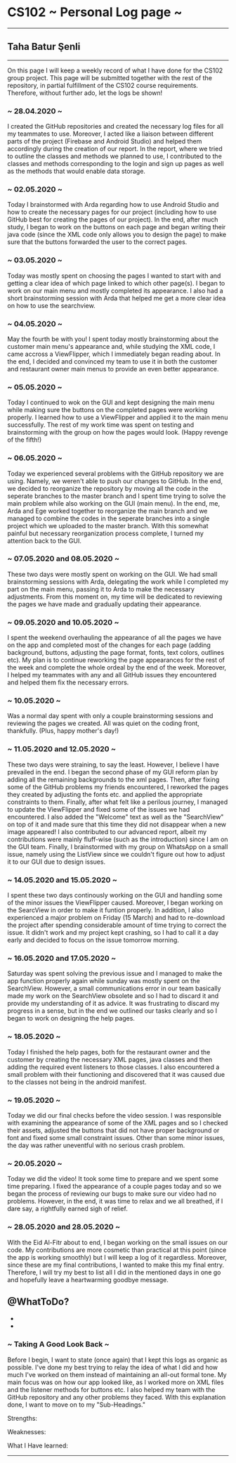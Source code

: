 # CS102 ~ Personal Log page ~
****
## Taha Batur Şenli
****

On this page I will keep a weekly record of what I have done for the CS102 group project. This page will be submitted together with the rest of the repository, in partial fulfillment of the CS102 course requirements. Therefore, without further ado, let the logs be shown!

### ~ 28.04.2020 ~
I created the GitHub repositories and created the necessary log files for all my teammates to use. Moreover, I acted like a liaison between different parts of the project (Firebase and Android Studio) and helped them accordingly during the creation of our report. In the report, where we tried to outline the classes and methods we planned to use, I contributed to the classes and methods corresponding to the login and sign up pages as well as the methods that would enable data storage.

### ~ 02.05.2020 ~
Today I brainstormed with Arda regarding how to use Android Studio and how to create the necessary pages for our project (including how to use GitHub best for creating the pages of our project). In the end, after much study, I began to work on the buttons on each page and began writing their java code (since the XML code only allows you to design the page) to make sure that the buttons forwarded the user to the correct pages. 

### ~ 03.05.2020 ~
Today was mostly spent on choosing the pages I wanted to start with and getting a clear idea of which page linked to which other page(s). I began to work on our main menu and mostly completed its appearance. I also had a short brainstorming session with Arda that helped me get a more clear idea on how to use the searchview.

### ~ 04.05.2020 ~
May the fourth be with you! I spent today mostly brainstorming about the customer main menu's appearance and, while studying the XML code, I came accross a ViewFlipper, which I immediately began reading about. In the end, I decided and convinced my team to use it in both the customer and restaurant owner main menus to provide an even better appearance.

### ~ 05.05.2020 ~
Today I continued to wok on the GUI and kept designing the main menu while making sure the buttons on the completed pages were working properly. I learned how to use a ViewFlipper and applied it to the main menu successfully. The rest of my work time was spent on testing and brainstorming with the group on how the pages would look. (Happy revenge of the fifth!)

### ~ 06.05.2020 ~
Today we experienced several problems with the GitHub repository we are using. Namely, we weren't able to push our changes to GitHub. In the end, we decided to reorganize the repository by moving all the code in the seperate branches to the master branch and I spent time trying to solve the main problem while also working on the GUI (main menu). In the end, me, Arda and Ege worked together to reorganize the main branch and we managed to combine the codes in the seperate branches into a single project which we uploaded to the master branch. With this somewhat painful but necessary reorganization process complete, I turned my attention back to the GUI.

### ~ 07.05.2020 and 08.05.2020 ~
These two days were mostly spent on working on the GUI. We had small brainstorming sessions with Arda, delegating the work while I completed my part on the main menu, passing it to Arda to make the necessary adjustments. From this moment on, my time will be dedicated to reviewing the pages we have made and gradually updating their appearance.

### ~ 09.05.2020 and 10.05.2020 ~
I spent the weekend overhauling the appearance of all the pages we have on the app and completed most of the changes for each page (adding background, buttons, adjusting the page format, fonts, text colors, outlines etc). My plan is to continue reworking the page appearances for the rest of the week and complete the whole ordeal by the end of the week. Moreover, I helped my teammates with any and all GitHub issues they encountered and helped them fix the necessary errors.

### ~ 10.05.2020 ~
Was a normal day spent with only a couple brainstorming sessions and reviewing the pages we created. All was quiet on the coding front, thankfully. (Plus, happy mother's day!)

### ~ 11.05.2020 and 12.05.2020 ~
These two days were straining, to say the least. However, I believe I have prevailed in the end. I began the second phase of my GUI reform plan by adding all the remaining backgrounds to the xml pages. Then, after fixing some of the GitHub problems my friends encountered, I reworked the pages they created by adjusting the fonts etc. and applied the appropriate constraints to them. Finally, after what felt like a perilous journey, I managed to update the ViewFlipper and fixed some of the issues we had encountered. I also added the "Welcome" text as well as the "SearchView" on top of it and made sure that this time they did not disappear when a new image appeared! I also contributed to our advanced report, albeit my contributions were mainly fluff-wise (such as the introduction) since I am on the GUI team. Finally, I brainstormed with my group on WhatsApp on a small issue, namely using the ListView since we couldn't figure out how to adjust it to our GUI due to design issues.

### ~ 14.05.2020 and 15.05.2020 ~
I spent these two days continously working on the GUI and handling some of the minor issues the ViewFlipper caused. Moreover, I began working on the SearcView in order to make it funtion properly. In addition, I also experienced a major problem on Friday (15 March) and had to re-download the project after spending considerable amount of time trying to correct the issue. It didn't work and my project kept crashing, so I had to call it a day early and decided to focus on the issue tomorrow morning.

### ~ 16.05.2020 and 17.05.2020 ~
Saturday was spent solving the previous issue and I managed to make the app function properly again while sunday was mostly spent on the SearchView. However, a small communications error in our team basically made my work on the SearchView obsolete and so I had to discard it and provide my understanding of it as advice. It was frustrating to discard my progress in a sense, but in the end we outlined our tasks clearly and so I began to work on designing the help pages. 

### ~ 18.05.2020 ~
Today I finished the help pages, both for the restaurant owner and the customer by creating the necessary XML pages, java classes and then adding the required event listeners to those classes. I also encountered a small problem with their functioning and discovered that it was caused due to the classes not being in the android manifest.

### ~ 19.05.2020 ~
Today we did our final checks before the video session. I was responsible with examining the appearance of some of the XML pages and so I checked their assets, adjusted the buttons that did not have proper background or font and fixed some small constraint issues. Other than some minor issues, the day was rather uneventful with no serious crash problem.

### ~ 20.05.2020 ~
Today we did the video! It took some time to prepare and we spent some time preparing. I fixed the appearance of a couple pages today and so we began the process of reviewing our bugs to make sure our video had no problems. However, in the end, it was time to relax and we all breathed, if I dare say, a rightfully earned sigh of relief.

### ~ 28.05.2020 and 28.05.2020 ~
With the Eid Al-Fitr about to end, I began working on the small issues on our code. My contributions are more cosmetic than practical at this point (since the app is working smoothly) but I will keep a log of it regardless. Moreover, since these are my final contributions, I wanted to make this my final entry. Therefore, I will try my best to list all I did in the mentioned days in one go and hopefully leave a heartwarming goodbye message.

@WhatToDo?
-
-
-

### ~ Taking A Good Look Back ~
Before I begin, I want to state (once again) that I kept this logs as organic as possible. I've done my best trying to relay the idea of what I did and how much I've worked on them instead of maintaining an all-out formal tone. My main focus was on how our app looked like, as I worked more on XML files and the listener methods for buttons etc. I also helped my team with the GitHub repository and any other problems they faced. With this explanation done, I want to move on to my "Sub-Headings."

Strengths:

Weaknesses:

What I Have learned:



****
